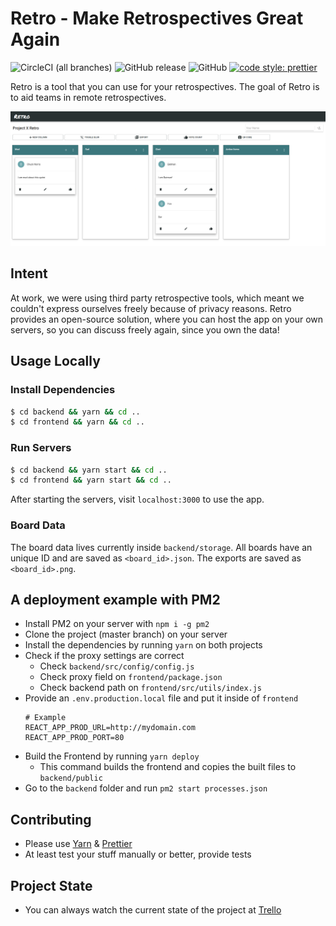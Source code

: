 # Retro - Make Retrospectives Great Again


![CircleCI (all branches)](https://img.shields.io/circleci/project/github/yduman/retro.svg?style=flat-square) ![GitHub release](https://img.shields.io/github/release/yduman/retro.svg?style=flat-square) ![GitHub](https://img.shields.io/github/license/yduman/retro.svg?style=flat-square) [![code style: prettier](https://img.shields.io/badge/code_style-prettier-ff69b4.svg?style=flat-square)](https://github.com/prettier/prettier)

Retro is a tool that you can use for your retrospectives. The goal of Retro is to aid teams in remote retrospectives.

![demo](./assets/retro-demo.png)

## Intent

At work, we were using third party retrospective tools, which meant we couldn't express ourselves freely because of privacy reasons. Retro provides an open-source solution, where you can host the app on your own servers, so you can discuss freely again, since you own the data!

## Usage Locally

### Install Dependencies

```bash
$ cd backend && yarn && cd ..
$ cd frontend && yarn && cd ..
```

### Run Servers

```bash
$ cd backend && yarn start && cd ..
$ cd frontend && yarn start && cd ..
```

After starting the servers, visit `localhost:3000` to use the app.

### Board Data

The board data lives currently inside `backend/storage`. All boards have an unique ID and are saved as `<board_id>.json`. The exports are saved as `<board_id>.png`.

## A deployment example with PM2

- Install PM2 on your server with `npm i -g pm2`
- Clone the project (master branch) on your server
- Install the dependencies by running `yarn` on both projects
- Check if the proxy settings are correct
  - Check `backend/src/config/config.js`
  - Check proxy field on `frontend/package.json`
  - Check backend path on `frontend/src/utils/index.js`
- Provide an `.env.production.local` file and put it inside of `frontend`
    ```
    # Example
    REACT_APP_PROD_URL=http://mydomain.com
    REACT_APP_PROD_PORT=80
    ```
- Build the Frontend by running `yarn deploy`
  - This command builds the frontend and copies the built files to `backend/public`
- Go to the `backend` folder and run `pm2 start processes.json`

## Contributing

- Please use [Yarn](https://yarnpkg.com/lang/en/) & [Prettier](https://prettier.io)
- At least test your stuff manually or better, provide tests

## Project State

- You can always watch the current state of the project at [Trello](https://trello.com/b/AhEZ0aLs/retro)
